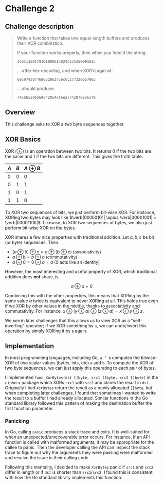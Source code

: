 # Challenge 2

## Challenge description

> Write a function that takes two equal-length buffers and produces their XOR combination.
> 
> If your function works properly, then when you feed it the string:
> 
> `1c0111001f010100061a024b53535009181c`
>
> ... after hex decoding, and when XOR'd against:
> 
> `686974207468652062756c6c277320657965`
>
> ... should produce:
> 
> `746865206b696420646f6e277420706c6179`

## Overview

This challenge asks to XOR a two byte sequences together.

## XOR Basics

XOR ($\oplus$) is an operation between two bits. It returns $0$ if the two bits are the same and $1$ if the two bits are different. This gives the truth table:

| $A$ | $B$ | $A \oplus B$ |
|---|---|-------|
| $0$ | $0$ |   $0$   |
| $0$ | $1$ |   $1$   |
| $1$ | $0$ |   $1$   |
| $1$ | $1$ |   $0$   |

To XOR two sequences of bits, we just perform bit-wise XOR. For instance, XORing two bytes may look like $\verb|00000101| \oplus \verb|00001001| = \verb|00001100|$. Likewise, to XOR two sequences of bytes, we also just perform bit-wise XOR on the bytes.

XOR shares a few nice properties with traditional addition. Let $a, b, c$ be bit (or byte) sequences. Then

- $(a \oplus b) \oplus c = a \oplus (b \oplus c)$ (associativity)
- $a \oplus b = b \oplus a$ (commutativity)
- $a \oplus 0 = 0 \oplus a = a$ ($0$ acts like an identity)

However, the most interesting and useful property of XOR, which traditional addition does **not** share, is

$$
a \oplus a = 0
$$

Combining this with the other properties, this means that XORing by the same value $a$ twice is equivalent to never XORing at all. This holds true even if we XOR by other values in the middle, thanks to associativity and commutativity. For instance, $x \oplus (y \oplus a) \oplus (z \oplus a) = x \oplus y \oplus z$.

We see in later challenges that this allows us to view XOR as a "self-inverting" operator; if we XOR something by `a`, we can undo/invert this operation by simply XORing it by `a` again.

## Implementation

In most programming languages, including Go, `a ^ b` computes the bitwise-XOR of two scalar values (bytes, ints, etc) `a` and `b`. To compute the XOR of two byte sequences, we can just apply this operating to each pair of bytes.

I implemented `func XorBytes(dst []byte, src1 []byte, src2 []byte)` in the `cipherx` package which XORs `src1` with `src2` and stores the result in `dst`. Originally I had `XorBytes` return the result as a newly allocated `[]byte`, but when completing later challenges, I found that sometimes I wanted to write the result to a buffer I had already allocated. Similar functions in the Go standard library followed this pattern of making the destination buffer the first function parameter.

### Panicking

In Go, calling `panic` produces a stack trace and exits. It is well-suited for when an unexpected/unrecoverable error occurs. For instance, if an API function is called with malformed arguments, it may be appropriate for the callee to panic. Then the developer calling the API can inspect the stack trace to figure out why the arguments they were passing were malformed and resolve the issue in their calling code.

Following this mentality, I decided to make `XorBytes` panic if `src1` and `src2` differ in length or if `dst` is shorter than `src1`/`src2`. I found this is consistent with how the Go standard library implements this function.
